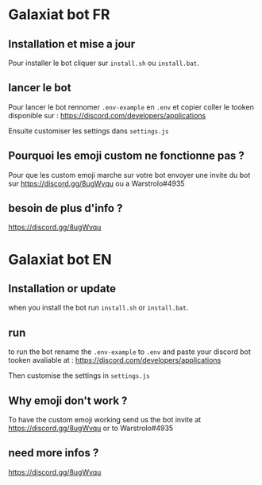 # Galaxiat bot FR

## Installation et mise a jour

Pour installer le bot cliquer sur ```install.sh``` ou ```install.bat```.

## lancer le bot

Pour lancer le bot rennomer ```.env-example``` en ```.env``` et copier coller le tooken disponible sur : https://discord.com/developers/applications

Ensuite customiser les settings dans ```settings.js```

## Pourquoi les emoji custom ne fonctionne pas ?

Pour que les custom emoji marche sur votre bot envoyer une invite du bot sur https://discord.gg/8ugWvqu ou a Warstrolo#4935

## besoin de plus d'info ?

https://discord.gg/8ugWvqu

# Galaxiat bot EN

## Installation or update

when you install the bot run ```install.sh``` or ```install.bat```.

## run

to run the bot rename the ```.env-example``` to ```.env``` and paste your discord bot tooken avaliable at : https://discord.com/developers/applications

Then customise the settings in ```settings.js```

## Why emoji don't work ?

To have the custom emoji working send us the bot invite at https://discord.gg/8ugWvqu or to Warstrolo#4935

## need more infos ?

https://discord.gg/8ugWvqu
